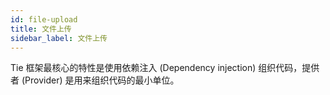 ```yaml
---
id: file-upload
title: 文件上传
sidebar_label: 文件上传
---
```


Tie 框架最核心的特性是使用依赖注入 (Dependency injection) 组织代码，提供者 (Provider) 是用来组织代码的最小单位。
